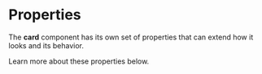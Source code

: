 # Properties

The **card** component has its own set of properties that can extend how it looks and its behavior. 

Learn more about these properties below.